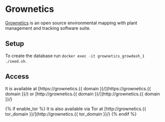 # Grownetics

[Grownetics](https://grownetics.com/) is an open source environmental mapping with plant management and tracking software suite.

## Setup

To create the database run `docker exec -it grownetics_growdash_1 ./seed.sh`.

## Access

It is available at [https://grownetics.{{ domain }}/](https://grownetics.{{ domain }}/) or [http://grownetics.{{ domain }}/](http://grownetics.{{ domain }}/)

{% if enable_tor %}
It is also available via Tor at [http://grownetics.{{ tor_domain }}/](http://grownetics.{{ tor_domain }}/)
{% endif %}
